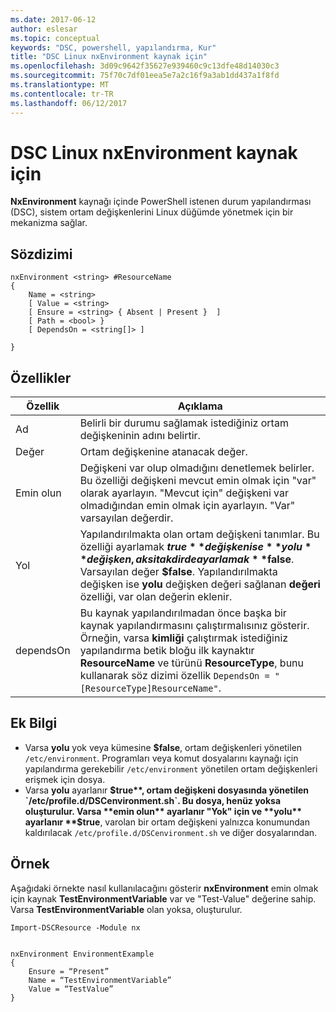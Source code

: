```yaml
---
ms.date: 2017-06-12
author: eslesar
ms.topic: conceptual
keywords: "DSC, powershell, yapılandırma, Kur"
title: "DSC Linux nxEnvironment kaynak için"
ms.openlocfilehash: 3d09c9642f35627e939460c9c13dfe48d14030c3
ms.sourcegitcommit: 75f70c7df01eea5e7a2c16f9a3ab1dd437a1f8fd
ms.translationtype: MT
ms.contentlocale: tr-TR
ms.lasthandoff: 06/12/2017
---
```

# <a name="dsc-for-linux-nxenvironment-resource"></a>DSC Linux nxEnvironment kaynak için

**NxEnvironment** kaynağı içinde PowerShell istenen durum yapılandırması (DSC), sistem ortam değişkenlerini Linux düğümde yönetmek için bir mekanizma sağlar.

## <a name="syntax"></a>Sözdizimi

```
nxEnvironment <string> #ResourceName
{
    Name = <string>
    [ Value = <string>
    [ Ensure = <string> { Absent | Present }  ]
    [ Path = <bool> }
    [ DependsOn = <string[]> ]

}
```

## <a name="properties"></a>Özellikler

|  Özellik |  Açıklama | 
|---|---|
| Ad| Belirli bir durumu sağlamak istediğiniz ortam değişkeninin adını belirtir.| 
| Değer| Ortam değişkenine atanacak değer.| 
| Emin olun| Değişkeni var olup olmadığını denetlemek belirler. Bu özelliği değişkeni mevcut emin olmak için "var" olarak ayarlayın. "Mevcut için" değişkeni var olmadığından emin olmak için ayarlayın. "Var" varsayılan değerdir.| 
| Yol| Yapılandırılmakta olan ortam değişkeni tanımlar. Bu özelliği ayarlamak **$true** değişken ise **yolu** değişken, aksi takdirde ayarlamak **$false**. Varsayılan değer **$false**. Yapılandırılmakta değişken ise **yolu** değişken değeri sağlanan **değeri** özelliği, var olan değerin eklenir.| 
| dependsOn | Bu kaynak yapılandırılmadan önce başka bir kaynak yapılandırmasını çalıştırmalısınız gösterir. Örneğin, varsa **kimliği** çalıştırmak istediğiniz yapılandırma betik bloğu ilk kaynaktır **ResourceName** ve türünü **ResourceType**, bunu kullanarak söz dizimi özellik `DependsOn = "[ResourceType]ResourceName"`.| 

## <a name="additional-information"></a>Ek Bilgi

* Varsa **yolu** yok veya kümesine **$false**, ortam değişkenleri yönetilen `/etc/environment`. Programları veya komut dosyalarını kaynağı için yapılandırma gerekebilir `/etc/environment` yönetilen ortam değişkenleri erişmek için dosya.
* Varsa **yolu** ayarlanır **$true**, ortam değişkeni dosyasında yönetilen `/etc/profile.d/DSCenvironment.sh`. Bu dosya, henüz yoksa oluşturulur. Varsa **emin olun** ayarlanır "Yok" için ve **yolu** ayarlanır **$true**, varolan bir ortam değişkeni yalnızca konumundan kaldırılacak `/etc/profile.d/DSCenvironment.sh` ve diğer dosyalarından.

## <a name="example"></a>Örnek

Aşağıdaki örnekte nasıl kullanılacağını gösterir **nxEnvironment** emin olmak için kaynak **TestEnvironmentVariable** var ve "Test-Value" değerine sahip. Varsa **TestEnvironmentVariable** olan yoksa, oluşturulur.

```
Import-DSCResource -Module nx 


nxEnvironment EnvironmentExample
{
    Ensure = “Present”
    Name = “TestEnvironmentVariable”
    Value = “TestValue”
}
```


